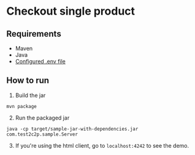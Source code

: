 # Checkout single product

## Requirements

- Maven
- Java
- [Configured .env file](../../README.md)

## How to run


1. Build the jar

```
mvn package
```

2. Run the packaged jar

```
java -cp target/sample-jar-with-dependencies.jar com.test2c2p.sample.Server
```

3. If you're using the html client, go to `localhost:4242` to see the demo. 
